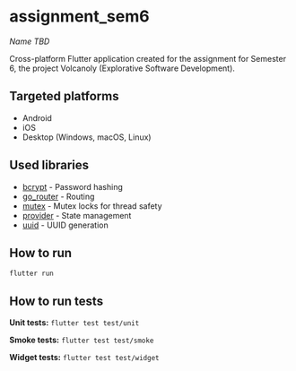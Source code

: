 # assignment_sem6
*Name TBD*

Cross-platform Flutter application created for the assignment for Semester 6, the project Volcanoly (Explorative Software Development).


## Targeted platforms
- Android
- iOS
- Desktop (Windows, macOS, Linux)

## Used libraries
- [bcrypt](https://pub.dev/packages/bcrypt) - Password hashing
- [go_router](https://pub.dev/packages/go_router) - Routing
- [mutex](https://pub.dev/packages/mutex) - Mutex locks for thread safety
- [provider](https://pub.dev/packages/provider) - State management
- [uuid](https://pub.dev/packages/uuid) - UUID generation

## How to run
`flutter run`

## How to run tests
**Unit tests:** `flutter test test/unit`

**Smoke tests:** `flutter test test/smoke`

**Widget tests:** `flutter test test/widget`